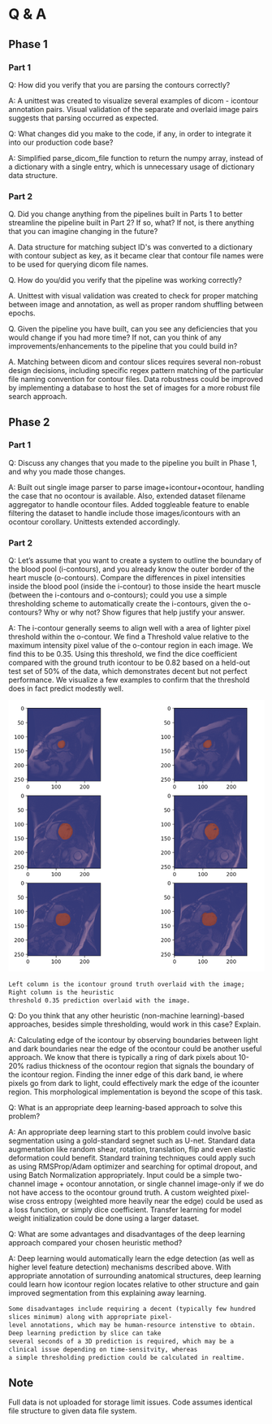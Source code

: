 # Q & A

## Phase 1
### Part 1

Q:  How did you verify that you are parsing the contours correctly?

A:  A unittest was created to visualize several examples of dicom - icontour annotation pairs. Visual validation of the separate
and overlaid image pairs suggests that parsing occurred as expected.

Q:  What changes did you make to the code, if any, in order to integrate it into our production code base?

A:  Simplified parse_dicom_file function to return the numpy array, instead of a dictionary with a single entry, which is
    unnecessary usage of dictionary data structure.


### Part 2

Q.  Did you change anything from the pipelines built in Parts 1 to better streamline the pipeline built in Part 2?
    If so, what? If not, is there anything that you can imagine changing in the future?

A.  Data structure for matching subject ID's was converted to a dictionary with contour subject as key, as it became
    clear that contour file names were to be used for querying dicom file names.

Q. How do you/did you verify that the pipeline was working correctly?

A.  Unittest with visual validation was created to check for proper matching between image and annotation, as well as
    proper random shuffling between epochs.

Q.  Given the pipeline you have built, can you see any deficiencies that you would change if you had more time?
    If not, can you think of any improvements/enhancements to the pipeline that you could build in?

A.  Matching between dicom and contour slices requires several non-robust design decisions, including specific
    regex pattern matching of the particular file naming convention for contour files.  Data robustness could be improved
    by implementing a database to host the set of images for a more robust file search approach.

## Phase 2

### Part 1

Q:  Discuss any changes that you made to the pipeline you built in Phase 1, and why you made those changes.

A:  Built out single image parser to parse image+icontour+ocontour, handling the case that no ocontour is available.
    Also, extended dataset filename aggregator to handle ocontour files.  Added toggleable feature to enable filtering the
    dataset to handle include those images/icontours with an ocontour corollary. Unittests extended accordingly.

### Part 2

Q:  Let’s assume that you want to create a system to outline the boundary of the blood pool (i-contours), and you
    already know the outer border of the heart muscle (o-contours). Compare the differences in pixel intensities inside
    the blood pool (inside the i-contour) to those inside the heart muscle (between the i-contours and o-contours);
    could you use a simple thresholding scheme to automatically create the i-contours, given the o-contours?
    Why or why not? Show figures that help justify your answer.

A:  The i-contour generally seems to align well with a area of lighter pixel threshold within the o-contour. We find a
    Threshold value relative to the maximum intensity pixel value of the o-contour region in each image. We find this to
    be 0.35. Using this threshold, we find the dice coefficient compared with the ground truth icontour to be 0.82
    based on a held-out test set of 50% of the data, which demonstrates decent but not perfect performance. We visualize
    a few examples to confirm that the threshold does in fact predict modestly well.

![Visualization of threshold](img/threshold35.png)

    Left column is the icontour ground truth overlaid with the image; Right column is the heuristic
    threshold 0.35 prediction overlaid with the image.


Q:  Do you think that any other heuristic (non-machine learning)-based approaches, besides simple thresholding,
    would work in this case? Explain.

A:  Calculating edge of the icontour by observing boundaries between light and dark boundaries near the edge of the
    ocontour could be another useful approach.  We know that there is typically a ring of dark pixels about 10-20%
    radius thickness of the ocontour region that signals the boundary of the icontour region. Finding the inner edge
    of this dark band, ie where pixels go from dark to light, could effectively mark the edge of the icounter region.
    This morphological implementation is beyond the scope of this task.

Q: What is an appropriate deep learning-based approach to solve this problem?

A:  An appropriate deep learning start to this problem could involve basic segmentation using a gold-standard segnet
    such as U-net. Standard data augmentation like random shear, rotation, translation, flip and even elastic
    deformation could benefit. Standard training techniques could apply such as using RMSProp/Adam optimizer and
    searching for optimal dropout, and using Batch Normalization appropriately. Input could be a simple two-channel
    image + ocontour annotation, or single channel image-only if we do not have access to the ocontour ground truth.
    A custom weighted pixel-wise cross entropy (weighted more heavily near the edge) could be used as a loss function,
    or simply dice coefficient. Transfer learning for model weight initialization could be done using a larger dataset.

Q:  What are some advantages and disadvantages of the deep learning approach compared your chosen heuristic method?

A:  Deep learning would automatically learn the edge detection (as well as higher level feature detection) mechanisms
    described above.  With appropriate annotation of surrounding anatomical structures, deep learning could learn
    how icontour region locates relative to other structure and gain improved segmentation from this explaining away
    learning.

    Some disadvantages include requiring a decent (typically few hundred slices minimum) along with appropriate pixel-
    level annotations, which may be human-resource intenstive to obtain. Deep learning prediction by slice can take
    several seconds of a 3D prediction is required, which may be a clinical issue depending on time-sensitvity, whereas
    a simple thresholding prediction could be calculated in realtime.

## Note

Full data is not uploaded for storage limit issues.  Code assumes identical file structure to given data file system.
